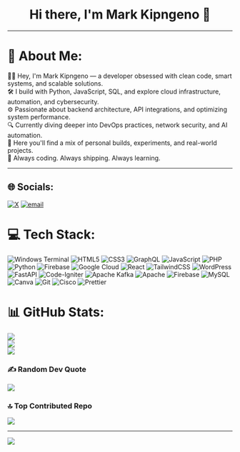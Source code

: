 <h1 align="center">Hi there, I'm Mark Kipngeno 👋</h1>

---


# 💫 About Me:

👨‍💻 Hey, I'm Mark Kipngeno — a developer obsessed with clean code, smart systems, and scalable solutions.</br>
🛠️ I build with Python, JavaScript, SQL, and explore cloud infrastructure, automation, and cybersecurity.</br>
⚙️ Passionate about backend architecture, API integrations, and optimizing system performance.</br>
🔍 Currently diving deeper into DevOps practices, network security, and AI automation.</br>
📂 Here you'll find a mix of personal builds, experiments, and real-world projects.</br>
📡 Always coding. Always shipping. Always learning.



---

## 🌐 Socials:
[![X](https://img.shields.io/badge/X-black.svg?logo=X&logoColor=white)](https://x.com/@dev_mark) [![email](https://img.shields.io/badge/Email-D14836?logo=gmail&logoColor=white)](mailto:markkipngeno01@gmail.com) 

# 💻 Tech Stack:
![Windows Terminal](https://img.shields.io/badge/Windows%20Terminal-%234D4D4D.svg?style=for-the-badge&logo=windows-terminal&logoColor=white) ![HTML5](https://img.shields.io/badge/html5-%23E34F26.svg?style=for-the-badge&logo=html5&logoColor=white) ![CSS3](https://img.shields.io/badge/css3-%231572B6.svg?style=for-the-badge&logo=css3&logoColor=white) ![GraphQL](https://img.shields.io/badge/-GraphQL-E10098?style=for-the-badge&logo=graphql&logoColor=white) ![JavaScript](https://img.shields.io/badge/javascript-%23323330.svg?style=for-the-badge&logo=javascript&logoColor=%23F7DF1E) ![PHP](https://img.shields.io/badge/php-%23777BB4.svg?style=for-the-badge&logo=php&logoColor=white) ![Python](https://img.shields.io/badge/python-3670A0?style=for-the-badge&logo=python&logoColor=ffdd54) ![Firebase](https://img.shields.io/badge/firebase-%23039BE5.svg?style=for-the-badge&logo=firebase) ![Google Cloud](https://img.shields.io/badge/GoogleCloud-%234285F4.svg?style=for-the-badge&logo=google-cloud&logoColor=white) ![React](https://img.shields.io/badge/react-%2320232a.svg?style=for-the-badge&logo=react&logoColor=%2361DAFB) ![TailwindCSS](https://img.shields.io/badge/tailwindcss-%2338B2AC.svg?style=for-the-badge&logo=tailwind-css&logoColor=white) ![WordPress](https://img.shields.io/badge/WordPress-%23117AC9.svg?style=for-the-badge&logo=WordPress&logoColor=white) ![FastAPI](https://img.shields.io/badge/FastAPI-005571?style=for-the-badge&logo=fastapi) ![Code-Igniter](https://img.shields.io/badge/CodeIgniter-%23EF4223.svg?style=for-the-badge&logo=codeIgniter&logoColor=white) ![Apache Kafka](https://img.shields.io/badge/Apache%20Kafka-000?style=for-the-badge&logo=apachekafka) ![Apache](https://img.shields.io/badge/apache-%23D42029.svg?style=for-the-badge&logo=apache&logoColor=white) ![Firebase](https://img.shields.io/badge/firebase-a08021?style=for-the-badge&logo=firebase&logoColor=ffcd34) ![MySQL](https://img.shields.io/badge/mysql-4479A1.svg?style=for-the-badge&logo=mysql&logoColor=white) ![Canva](https://img.shields.io/badge/Canva-%2300C4CC.svg?style=for-the-badge&logo=Canva&logoColor=white) ![Git](https://img.shields.io/badge/git-%23F05033.svg?style=for-the-badge&logo=git&logoColor=white) ![Cisco](https://img.shields.io/badge/cisco-%23049fd9.svg?style=for-the-badge&logo=cisco&logoColor=black) ![Prettier](https://img.shields.io/badge/prettier-%23F7B93E.svg?style=for-the-badge&logo=prettier&logoColor=black)
# 📊 GitHub Stats:
![](https://github-readme-stats.vercel.app/api?username=markkigen&theme=dark&hide_border=false&include_all_commits=true&count_private=true)<br/>
![](https://nirzak-streak-stats.vercel.app/?user=markkigen&theme=dark&hide_border=false)<br/>
![](https://github-readme-stats.vercel.app/api/top-langs/?username=markkigen&theme=dark&hide_border=false&include_all_commits=true&count_private=true&layout=compact)

### ✍️ Random Dev Quote
![](https://quotes-github-readme.vercel.app/api?type=horizontal&theme=radical)

### 🔝 Top Contributed Repo
![](https://github-contributor-stats.vercel.app/api?username=markkigen&limit=5&theme=dark&combine_all_yearly_contributions=true)

---
[![](https://visitcount.itsvg.in/api?id=markkigen&icon=0&color=3)](https://visitcount.itsvg.in)

<!-- Proudly created with GPRM ( https://gprm.itsvg.in ) -->

